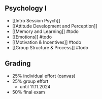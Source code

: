 ## Psychology I
- [[Intro Session Psych]]
- [[Attitude Development and Perception]]
- [[Memory and Learning]] #todo
- [[Emotions]] #todo
- [[Motivation & Incentives]] #todo
- [[Group Structure & Process]] #todo

## Grading
- 25% individual effort (canvas)
- 25% group effort
	- until 11.11.2024
- 50% final exam
